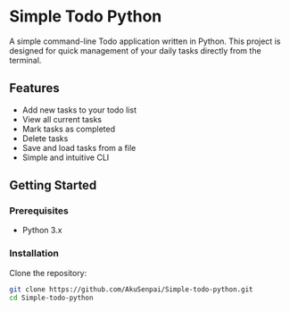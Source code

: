 # Simple Todo Python

A simple command-line Todo application written in Python. This project is designed for quick management of your daily tasks directly from the terminal.

## Features

- Add new tasks to your todo list
- View all current tasks
- Mark tasks as completed
- Delete tasks
- Save and load tasks from a file
- Simple and intuitive CLI

## Getting Started

### Prerequisites

- Python 3.x

### Installation

Clone the repository:
```bash
git clone https://github.com/AkuSenpai/Simple-todo-python.git
cd Simple-todo-python
